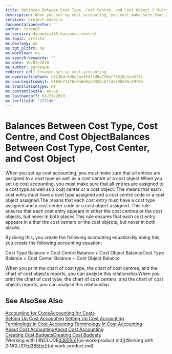 ```yaml
---
title: Balances Between Cost Type, Cost Centre, and Cost Object | Microsoft Docs
description: When you set up cost accounting, you must make sure that all entries are assigned to a cost type as well as a cost centre or a cost object. The means that each cost entry must have a cost type assigned and a cost centre code or a cost object assigned. This rule ensures that each cost entry appears in either the cost centres or the cost objects, but never in both places.
services: project-madeira
documentationcenter: ''
author: SorenGP
ms.service: dynamics365-business-central
ms.topic: article
ms.devlang: na
ms.tgt_pltfrm: na
ms.workload: na
ms.search.keywords: ''
ms.date: 10/01/2018
ms.author: sgroespe
redirect_url: finance-set-up-cost-accounting
ms.openlocfilehash: d223bdc490c2ac45353d0e7f8aff6816c1ce5f51
ms.sourcegitcommit: e10de72476c6a6e0cbd35bcb714a29b535c39f0e
ms.translationtype: HT
ms.contentlocale: en-GB
ms.lasthandoff: 01/21/2019
ms.locfileid: "272140"
---
```

# <a name="balances-between-cost-type-cost-center-and-cost-object"></a><span data-ttu-id="221e6-105">Balances Between Cost Type, Cost Centre, and Cost Object</span><span class="sxs-lookup"><span data-stu-id="221e6-105">Balances Between Cost Type, Cost Center, and Cost Object</span></span>
<span data-ttu-id="221e6-106">When you set up cost accounting, you must make sure that all entries are assigned to a cost type as well as a cost centre or a cost object.</span><span class="sxs-lookup"><span data-stu-id="221e6-106">When you set up cost accounting, you must make sure that all entries are assigned to a cost type as well as a cost center or a cost object.</span></span> <span data-ttu-id="221e6-107">The means that each cost entry must have a cost type assigned and a cost centre code or a cost object assigned.</span><span class="sxs-lookup"><span data-stu-id="221e6-107">The means that each cost entry must have a cost type assigned and a cost center code or a cost object assigned.</span></span> <span data-ttu-id="221e6-108">This rule ensures that each cost entry appears in either the cost centres or the cost objects, but never in both places.</span><span class="sxs-lookup"><span data-stu-id="221e6-108">This rule ensures that each cost entry appears in either the cost centers or the cost objects, but never in both places.</span></span>  

 <span data-ttu-id="221e6-109">By doing this, you create the following accounting equation:</span><span class="sxs-lookup"><span data-stu-id="221e6-109">By doing this, you create the following accounting equation:</span></span>  

 <span data-ttu-id="221e6-110">Cost Type Balance = Cost Centre Balance + Cost Object Balance</span><span class="sxs-lookup"><span data-stu-id="221e6-110">Cost Type Balance = Cost Center Balance + Cost Object Balance</span></span>  

 <span data-ttu-id="221e6-111">When you print the chart of cost type, the chart of cost centres, and the chart of cost objects reports, you can analyse this relationship.</span><span class="sxs-lookup"><span data-stu-id="221e6-111">When you print the chart of cost type, the chart of cost centers, and the chart of cost objects reports, you can analyze this relationship.</span></span>  

## <a name="see-also"></a><span data-ttu-id="221e6-112">See Also</span><span class="sxs-lookup"><span data-stu-id="221e6-112">See Also</span></span>  
[<span data-ttu-id="221e6-113">Accounting for Costs</span><span class="sxs-lookup"><span data-stu-id="221e6-113">Accounting for Costs</span></span>](finance-manage-cost-accounting.md)  
 <span data-ttu-id="221e6-114">[Setting Up Cost Accounting](finance-set-up-cost-accounting.md) </span><span class="sxs-lookup"><span data-stu-id="221e6-114">[Setting Up Cost Accounting](finance-set-up-cost-accounting.md) </span></span>  
 <span data-ttu-id="221e6-115">[Terminology in Cost Accounting](finance-terminology-in-cost-accounting.md) </span><span class="sxs-lookup"><span data-stu-id="221e6-115">[Terminology in Cost Accounting](finance-terminology-in-cost-accounting.md) </span></span>  
 [<span data-ttu-id="221e6-116">About Cost Accounting</span><span class="sxs-lookup"><span data-stu-id="221e6-116">About Cost Accounting</span></span>](finance-about-cost-accounting.md)  
 [<span data-ttu-id="221e6-117">Creating Cost Budgets</span><span class="sxs-lookup"><span data-stu-id="221e6-117">Creating Cost Budgets</span></span>](finance-create-cost-budgets.md)  
 <span data-ttu-id="221e6-118">[Working with [!INCLUDE[d365fin](includes/d365fin_md.md)]](ui-work-product.md)</span><span class="sxs-lookup"><span data-stu-id="221e6-118">[Working with [!INCLUDE[d365fin](includes/d365fin_md.md)]](ui-work-product.md)</span></span>
